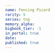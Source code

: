 ```yaml
---
name: Fencing Picard
rarity: 5
series: tng
memory_alpha:
bigbook_tier: -1
in_portal: true
date:
published: true
---
```



